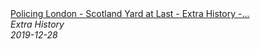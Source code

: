 <!--2024-07-21 00:21:39-->
<div class="yb">
  <a class="nodecor" href="/posts.html?istoriya/policing_london_-_scotland_yard_at_last_-_extra_history_-_part_5">
    <img class="preview" data-videoid="qprhL2Jh2Ds" src="https://i.ytimg.com/vi/qprhL2Jh2Ds/hqdefault.jpg" align="middle" alt="">
  </a>
  <div class="inlbl text">
    <a class="nodecor" href="/posts.html?istoriya/policing_london_-_scotland_yard_at_last_-_extra_history_-_part_5">Policing London - Scotland Yard at Last - Extra History -...</a><br>
    <i class="smaller2">Extra History</i><br>
    <i class="smaller3">2019-12-28</i>
  </div>
</div>
